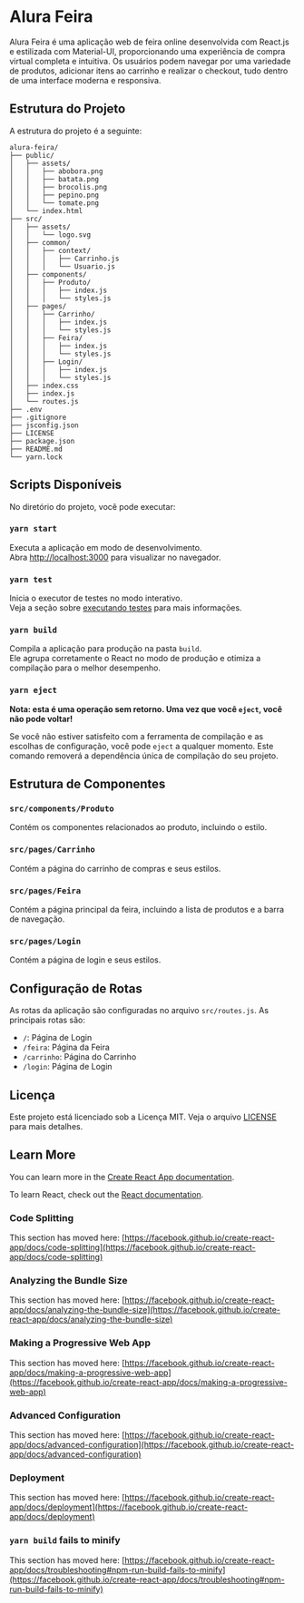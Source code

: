 # Alura Feira

Alura Feira é uma aplicação web de feira online desenvolvida com React.js e estilizada com Material-UI, proporcionando uma experiência de compra virtual completa e intuitiva. Os usuários podem navegar por uma variedade de produtos, adicionar itens ao carrinho e realizar o checkout, tudo dentro de uma interface moderna e responsiva.

## Estrutura do Projeto

A estrutura do projeto é a seguinte:
```plaintext
alura-feira/
├── public/
│   ├── assets/
│   │   ├── abobora.png
│   │   ├── batata.png
│   │   ├── brocolis.png
│   │   ├── pepino.png
│   │   └── tomate.png
│   └── index.html
├── src/
│   ├── assets/
│   │   └── logo.svg
│   ├── common/
│   │   ├── context/
│   │   │   ├── Carrinho.js
│   │   │   └── Usuario.js
│   ├── components/
│   │   ├── Produto/
│   │   │   ├── index.js
│   │   │   └── styles.js
│   ├── pages/
│   │   ├── Carrinho/
│   │   │   ├── index.js
│   │   │   └── styles.js
│   │   ├── Feira/
│   │   │   ├── index.js
│   │   │   └── styles.js
│   │   ├── Login/
│   │   │   ├── index.js
│   │   │   └── styles.js
│   ├── index.css
│   ├── index.js
│   └── routes.js
├── .env
├── .gitignore
├── jsconfig.json
├── LICENSE
├── package.json
├── README.md
└── yarn.lock
```

## Scripts Disponíveis

No diretório do projeto, você pode executar:

### `yarn start`

Executa a aplicação em modo de desenvolvimento.\
Abra [http://localhost:3000](http://localhost:3000) para visualizar no navegador.

### `yarn test`

Inicia o executor de testes no modo interativo.\
Veja a seção sobre [executando testes](https://facebook.github.io/create-react-app/docs/running-tests) para mais informações.

### `yarn build`

Compila a aplicação para produção na pasta `build`.\
Ele agrupa corretamente o React no modo de produção e otimiza a compilação para o melhor desempenho.

### `yarn eject`

**Nota: esta é uma operação sem retorno. Uma vez que você `eject`, você não pode voltar!**

Se você não estiver satisfeito com a ferramenta de compilação e as escolhas de configuração, você pode `eject` a qualquer momento. Este comando removerá a dependência única de compilação do seu projeto.

## Estrutura de Componentes

### `src/components/Produto`

Contém os componentes relacionados ao produto, incluindo o estilo.

### `src/pages/Carrinho`

Contém a página do carrinho de compras e seus estilos.

### `src/pages/Feira`

Contém a página principal da feira, incluindo a lista de produtos e a barra de navegação.

### `src/pages/Login`

Contém a página de login e seus estilos.

## Configuração de Rotas

As rotas da aplicação são configuradas no arquivo `src/routes.js`. As principais rotas são:

- `/`: Página de Login
- `/feira`: Página da Feira
- `/carrinho`: Página do Carrinho
- `/login`: Página de Login

## Licença

Este projeto está licenciado sob a Licença MIT. Veja o arquivo [LICENSE](LICENSE) para mais detalhes.

## Learn More

You can learn more in the [Create React App documentation](https://facebook.github.io/create-react-app/docs/getting-started).

To learn React, check out the [React documentation](https://reactjs.org/).

### Code Splitting

This section has moved here: [https://facebook.github.io/create-react-app/docs/code-splitting](https://facebook.github.io/create-react-app/docs/code-splitting)

### Analyzing the Bundle Size

This section has moved here: [https://facebook.github.io/create-react-app/docs/analyzing-the-bundle-size](https://facebook.github.io/create-react-app/docs/analyzing-the-bundle-size)

### Making a Progressive Web App

This section has moved here: [https://facebook.github.io/create-react-app/docs/making-a-progressive-web-app](https://facebook.github.io/create-react-app/docs/making-a-progressive-web-app)

### Advanced Configuration

This section has moved here: [https://facebook.github.io/create-react-app/docs/advanced-configuration](https://facebook.github.io/create-react-app/docs/advanced-configuration)

### Deployment

This section has moved here: [https://facebook.github.io/create-react-app/docs/deployment](https://facebook.github.io/create-react-app/docs/deployment)

### `yarn build` fails to minify

This section has moved here: [https://facebook.github.io/create-react-app/docs/troubleshooting#npm-run-build-fails-to-minify](https://facebook.github.io/create-react-app/docs/troubleshooting#npm-run-build-fails-to-minify)
